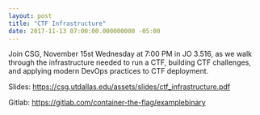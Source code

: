 ```yaml
---
layout: post
title: "CTF Infrastructure"
date: 2017-11-13 07:00:00.000000000 -05:00
---
```


Join CSG, November 15st Wednesday at 7:00 PM in JO 3.516, as we walk through the infrastructure needed to run a CTF, building CTF challenges, and applying modern DevOps practices to CTF deployment.

Slides: <https://csg.utdallas.edu/assets/slides/ctf_infrastructure.pdf>

Gitlab: <https://gitlab.com/container-the-flag/examplebinary>
